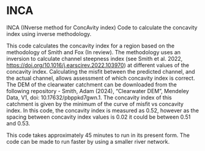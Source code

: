 # INCA
INCA (INverse method for ConcAvity index) Code to calculate the concavity index using inverse methodology.

This code calculates the concavity index for a region based on the methodology of Smith and Fox (In review). The methodology uses an inversion to calculate channel steepness index (see Smith et al. 2022, https://doi.org/10.1016/j.earscirev.2022.103970) at different values of the concavity index. Calculating the misfit between the predicted channel, and the actual channel, allows assessment of which concavity index is correct. The DEM of the clearwater catchment can be downloaded from the following repository - Smith, Adam (2024), “Clearwater DEM”, Mendeley Data, V1, doi: 10.17632/pbppkd7gwn.1. The concavity index of this catchment is given by the minimum of the curve of misfit vs concavity index. In this code, the concavity index is measured as 0.52, however as the spacing between concavity index values is 0.02 it could be between 0.51 and 0.53. 

This code takes approximately 45 minutes to run in its present form. The code can be made to run faster by using a smaller river network. 
